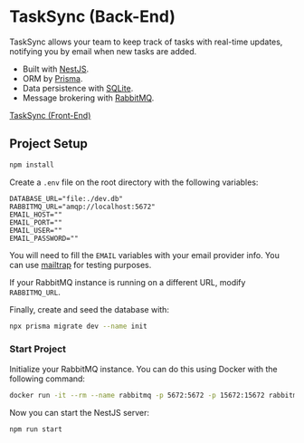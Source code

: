 # TaskSync (Back-End)

TaskSync allows your team to keep track of tasks with real-time updates, notifying you by email when new tasks are added.

- Built with [NestJS](https://nestjs.com/).
- ORM by [Prisma](https://www.prisma.io/).
- Data persistence with [SQLite](https://www.sqlite.org).
- Message brokering with [RabbitMQ](https://www.rabbitmq.com/).

[TaskSync (Front-End)](https://github.com/borjamarti/tasksync-front)

## Project Setup

```sh
npm install
```

Create a `.env` file on the root directory with the following variables:

```Dotenv
DATABASE_URL="file:./dev.db"
RABBITMQ_URL="amqp://localhost:5672"
EMAIL_HOST=""
EMAIL_PORT=""
EMAIL_USER=""
EMAIL_PASSWORD=""
```

You will need to fill the `EMAIL` variables with your email provider info. You can use [mailtrap](https://mailtrap.io/) for testing purposes.

If your RabbitMQ instance is running on a different URL, modify `RABBITMQ_URL`.

Finally, create and seed the database with:

```sh
npx prisma migrate dev --name init
```

### Start Project

Initialize your RabbitMQ instance. You can do this using Docker with the following command:

```sh
docker run -it --rm --name rabbitmq -p 5672:5672 -p 15672:15672 rabbitmq:3.13-management
```

Now you can start the NestJS server:

```sh
npm run start
```
